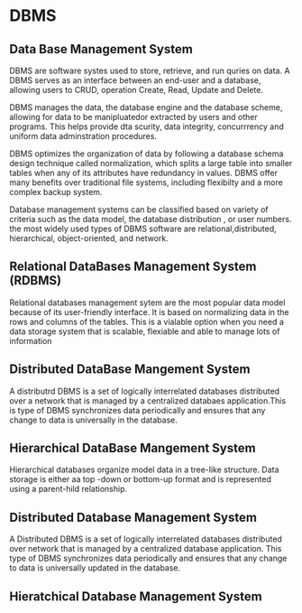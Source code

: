# DBMS
## Data Base Management System
DBMS are software systes used to store, retrieve, and run quries on data. A DBMS serves as an interface between an end-user and a database, allowing users to CRUD, operation Create, Read, Update and Delete.

DBMS manages the data, the database engine and the database scheme, allowing for data to be manipluatedor extracted by users and other programs. This helps provide dta scurity, data integrity, concurrrency and uniform data adminstration procedures.

DBMS optimizes the organization of data by following a database schema design technique called normalization, which splits a large table into smaller tables when any of its attributes have redundancy in values. DBMS offer many benefits over traditional file systems, including flexibilty and a more complex backup system.

Database management systems can be classified based on variety of criteria such as the data model, the database distribution , or user numbers. the most widely used types of DBMS software are relational,distributed, hierarchical, object-oriented, and network.

## Relational DataBases Management System (RDBMS)
Relational databases management sytem are the most popular data model because of its user-friendly interface. It is based on normalizing data in the rows and columns of the tables. This is a vialable option when you need a data storage system that is scalable, flexiable and able to manage lots of information

## Distributed DataBase Mangement System
A distributrd DBMS is a set of logically interrelated databases distributed over a network that is managed by a centralized databaes application.This is type of DBMS synchronizes data periodically and ensures that any change to data is universally in the database.

## Hierarchical DataBase Mangement System
Hierarchical databases organize model data in a tree-like structure. Data storage is either aa top -down or bottom-up format and is represented using a parent-hild relationship.

## Distributed Database Management System
A Distributed DBMS  is a set of logically interrelated databases distributed over  network that is managed by a centralized database application. This type of DBMS synchronizes data periodically and ensures that any change to data is universally updated in the database.

## Hieratchical Database Management System




